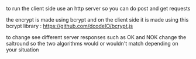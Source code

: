 to run the client side use an http server so you can do post and get requests 

the encrypt is made using bcrypt and on the client side it is made using this bcrypt library : https://github.com/dcodeIO/bcrypt.js

to change see different server responses such as OK and NOK change the saltround so the two algorithms would or wouldn't match depending on your situation 
